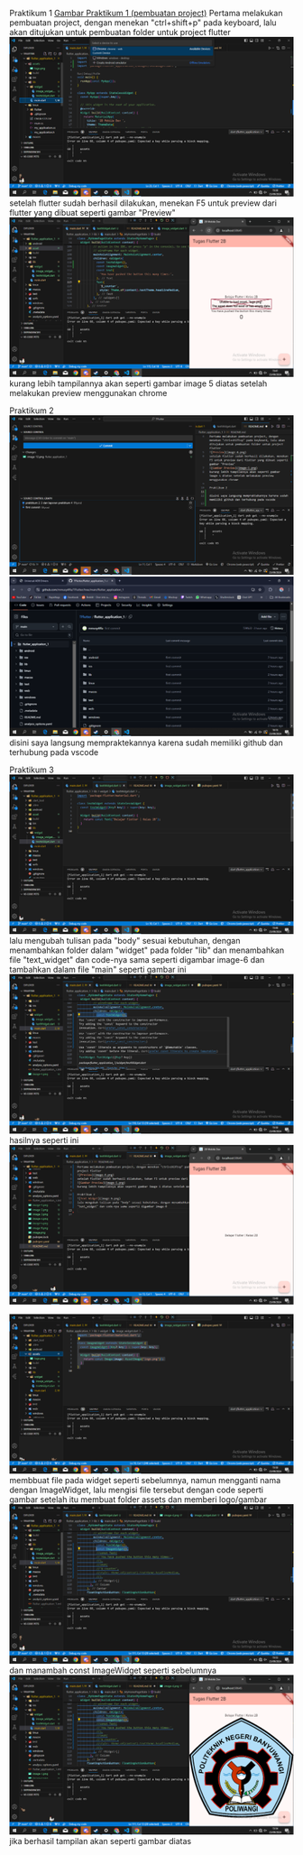 Praktikum 1
[Gambar Praktikum 1 (pembuatan project)](image-1.png)
Pertama melakukan pembuatan project, dengan menekan "ctrl+shift+p" pada keyboard, lalu akan ditujukan untuk pembuatan folder untuk project flutter
![Preview](image-4.png)
setelah flutter sudah berhasil dilakukan, menekan F5 untuk preview dari flutter yang dibuat seperti gambar "Preview"
![Gambar Preview](image-5.png)
kurang lebih tampilannya akan seperti gambar image 5 diatas setelah melakukan preview menggunakan chrome

Praktikum 2
![pembuatan github](image-13.png)
![Hasil Github](image-14.png)
disini saya langsung mempraktekannya karena sudah memiliki github dan terhubung pada vscode

Praktikum 3
![Text Widget](image-6.png)
lalu mengubah tulisan pada "body" sesuai kebutuhan, dengan menambahkan folder dalam "widget" pada folder "lib" dan menambahkan file "text_widget" dan code-nya sama seperti digambar image-6
dan tambahkan dalam file "main" seperti gambar ini
![File Main](image-8.png)
hasilnya seperti ini ![Hasil](image-7.png)

![Gambar](image-9.png)
membbuat file pada widget seperti sebelumnya, namun mengganti nama dengan ImageWidget, lalu mengisi file tersebut dengan code seperti gambar
setelah itu membuat folder assets dan memberi logo/gambar
![Menambah Const](image-10.png)
dan manambah const ImageWidget seperti sebelumnya
![Hasil](image-11.png)
jika berhasil tampilan akan seperti gambar diatas
